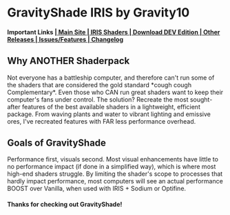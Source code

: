 <h1>GravityShade IRIS by Gravity10</h1>
<h4>Important Links |<a href="https://gravityshade.netlify.app"> Main Site </a>|<a href="https://irisshaders.net/"> IRIS Shaders </a>|<a href="https://github.com/OttCS/GravityShade/archive/refs/heads/DEV.zip"> Download DEV Edition </a>|<a href="https://github.com/OttCS/GravityShade/releases"> Other Releases </a>|<a href="https://github.com/OttCS/GravityShade/issues"> Issues/Features </a>|<a href="https://gravityshade.netlify.app/changelog.html"> Changelog</a></h4>
<h2>Why ANOTHER Shaderpack</h2>
<p>Not everyone has a battleship computer, and therefore can't run some of the shaders that are considered the gold standard *cough cough Complementary*. Even those who CAN run great shaders want to keep their computer's fans under control. The solution? Recreate the most sought-after features of the best available shaders in a lightweight, efficient package. From waving plants and water to vibrant lighting and emissive ores, I've recreated features with FAR less performance overhead.</p>
<h2>Goals of GravityShade</h2>
<p>Performance first, visuals second. Most visual enhancements have little to no performance impact (if done in a simplified way), which is where most high-end shaders struggle. By limiting the shader's scope to processes that hardly impact performance, most computers will see an actual performance BOOST over Vanilla, when used with IRIS + Sodium or Optifine.</p>
<h4>Thanks for checking out GravityShade!</h4>
